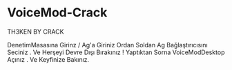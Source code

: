 # VoiceMod-Crack
TH3KEN BY CRACK

DenetimMasasına Girinz / Ag'a Giriniz Ordan Soldan Ag Bağlaştırıcısını Seciniz . Ve Herşeyi Devre Dışı Bırakınız ! Yaptıktan Sorna VoiceModDesktop Açınız . Ve Keyfinize Bakınız.
